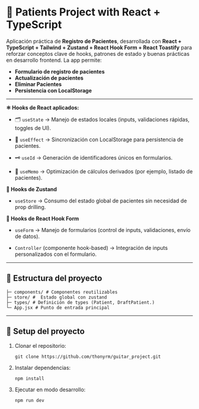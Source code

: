 # 🏥 Patients Project with React + TypeScript

Aplicación práctica de **Registro de Pacientes**, desarrollada con **React + TypeScript + Tailwind + Zustand + React Hook Form + React Toastify** para reforzar conceptos clave de hooks, patrones de estado y buenas prácticas en desarrollo frontend.
La app permite:

- **Formulario de registro de pacientes**
- **Actualización de pacientes**
- **Eliminar Pacientes**
- **Persistencia con LocalStorage**

---

**⚛️ Hooks de React aplicados:**
- 🗂️ `useState`  → Manejo de estados locales (inputs, validaciones rápidas, toggles de UI).

- 🚀 `useEffect` → Sincronización con LocalStorage para persistencia de pacientes.

- 🗝️ `useId` → Generación de identificadores únicos en formularios.

- 🤖 `useMemo` → Optimización de cálculos derivados (por ejemplo, listado de pacientes).

**🔹 Hooks de Zustand**

- `useStore` → Consumo del estado global de pacientes sin necesidad de prop drilling.

**🔹 Hooks de React Hook Form**

- `useForm` → Manejo de formularios (control de inputs, validaciones, envío de datos).

- `Controller` (componente hook-based) → Integración de inputs personalizados con el formulario.
  
---

## 📂 Estructura del proyecto

```
├─ components/ # Componentes reutilizables
├─ store/ #  Estado global con zustand 
├─ types/ # Definición de types (Patient, DraftPatient.)
└─ App.jsx # Punto de entrada principal
```
---

## 🔧 Setup del proyecto

1. Clonar el repositorio:
   ```
   git clone https://github.com/thonyrm/guitar_project.git
   ```
2. Instalar dependencias:

    ```
    npm install
    ```

3. Ejecutar en modo desarrollo:
    ```
    npm run dev
    ```
